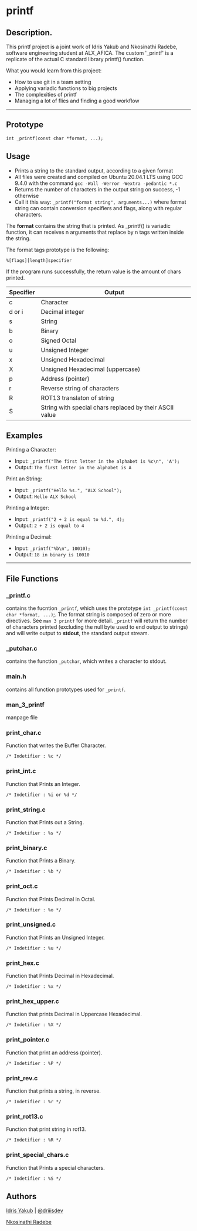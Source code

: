# printf
## Description.

This printf project is a joint work of Idris Yakub and Nkosinathi Radebe, software engineering student at ALX_AFICA. The custom '_printf' is a replicate of the actual C standard library printf() function.

What you would learn from this project:

* How to use git in a team setting
* Applying variadic functions to big projects
* The complexities of printf
* Managing a lot of flies and finding a good workflow
---
## Prototype
    int _printf(const char *format, ...);

## Usage
* Prints a string to the standard output, according to a given format
* All files were created and compiled on Ubuntu 20.04.1 LTS using GCC 9.4.0 with the command `gcc -Wall -Werror -Wextra -pedantic *.c`
* Returns the number of characters in the output string on success, -1 otherwise
* Call it this way: `_printf("format string", arguments...)` where format string can contain conversion specifiers and flags, along with regular characters.

The **format** contains the string that is printed. As _printf() is variadic function, it can receives n arguments that replace by n tags written inside the string.

The format tags prototype is the following:

    %[flags][length]specifier

If the program runs successfully, the return value is the amount of chars printed.

| Specifier | Output              |
| --------- | ------------------- |
| c         | Character           |
| d or i    | Decimal integer     |
| s         | String              |
| b         | Binary              |
| o         | Signed Octal        |
| u         | Unsigned Integer    |
| x         | Unsigned Hexadecimal|
| X         | Unsigned Hexadecimal (uppercase) |
| p         | Address (pointer)     |
| r         | Reverse string of characters |
| R         | ROT13 translaton of string |
| S         | String with special chars replaced by their ASCII value |

## Examples
Printing a Character:

   - Input: `_printf("The first letter in the alphabet is %c\n", 'A');`
   - Output: `The first letter in the alphabet is A`

Print an String:

   - Input: `_printf("Hello %s.", "ALX School");`
   - Output: `Hello ALX School`

Printing a Integer:

   - Input: `_printf("2 + 2 is equal to %d.", 4);`
   - Output: `2 + 2 is equal to 4`

Printing a Decimal:

   - Input: `_printf("%b\n", 10010);`
   - Output: `18 in binary is 10010`

---

## File Functions

### _printf.c

contains the fucntion `_printf`, which uses the prototype `int _printf(const char *format, ...)`;. The format string is composed of zero or more directives. See `man 3 printf` for more detail. `_printf` will return the number of characters printed (excluding the null byte used to end output to strings) and will write output to **stdout**, the standard output stream.

### _putchar.c

contains the function `_putchar`, which writes a character to stdout.

### main.h

contains all function prototypes used for `_printf`.

### man_3_printf

manpage file

### print_char.c

Function that writes the Buffer Character.

    /* Indetifier : %c */

### print_int.c

Function that Prints an Integer.

    /* Indetifier : %i or %d */

### print_string.c

Function that Prints out a String.

    /* Indetifier : %s */

### print_binary.c

Function that Prints a Binary.

    /* Indetifier : %b */

### print_oct.c

Function that Prints Decimal in Octal.

	/* Indetifier : %o */

### print_unsigned.c

Function that Prints an Unsigned Integer.

	/* Indetifier : %u */

### print_hex.c

Function that Prints Decimal in Hexadecimal.

	/* Indetifier : %x */

### print_hex_upper.c

Function that prints Decimal in Uppercase Hexadecimal.

	/* Indetifier : %X */

### print_pointer.c

Function that print an address (pointer).

	/* Indetifier : %P */

### print_rev.c

Function that prints a string, in reverse.

	/* Indetifier : %r */

### print_rot13.c

Function that print string in rot13.

	/* Indetifier : %R */

### print_special_chars.c

Function that Prints a special characters.

    /* Indetifier : %S */


## Authors
[Idris Yakub](https://github.com/driiisdev) | [@driiisdev](https://twitter.com/driiisdev)

[Nkosinathi Radebe](https://github.com/nkradebeJHB)

